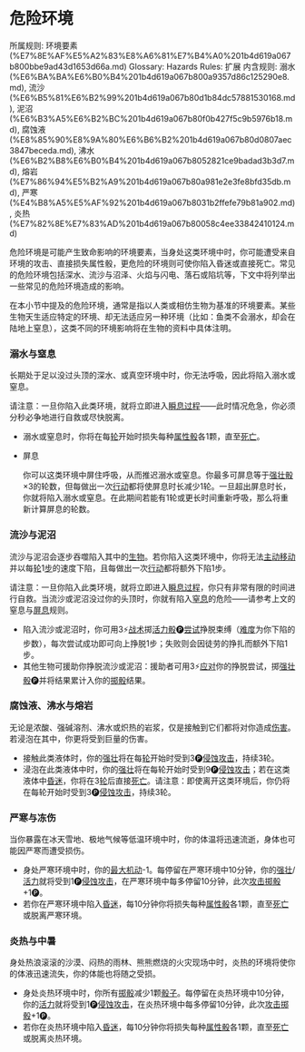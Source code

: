 # 危险环境

所属规则: 环境要素 (%E7%8E%AF%E5%A2%83%E8%A6%81%E7%B4%A0%201b4d619a067b800bbe9ad43d1653d66a.md)
Glossary: Hazards
Rules: 扩展
内含规则: 溺水 (%E6%BA%BA%E6%B0%B4%201b4d619a067b800a9357d86c125290e8.md), 流沙 (%E6%B5%81%E6%B2%99%201b4d619a067b80d1b84dc57881530168.md), 泥沼 (%E6%B3%A5%E6%B2%BC%201b4d619a067b80f0b427f5c9b5976b18.md), 腐蚀液 (%E8%85%90%E8%9A%80%E6%B6%B2%201b4d619a067b80d0807aec3847beceda.md), 沸水 (%E6%B2%B8%E6%B0%B4%201b4d619a067b8052821ce9badad3b3d7.md), 熔岩 (%E7%86%94%E5%B2%A9%201b4d619a067b80a981e2e3fe8bfd35db.md), 严寒 (%E4%B8%A5%E5%AF%92%201b4d619a067b8031b2ffefe79b81a902.md), 炎热 (%E7%82%8E%E7%83%AD%201b4d619a067b80058c4ee33842410124.md)

危险环境是可能产生致命影响的环境要素，当身处这类环境中时，你可能遭受来自环境的攻击、直接损失属性骰，更危险的环境则可使你陷入昏迷或直接死亡。常见的危险环境包括深水、流沙与沼泽、火焰与闪电、落石或陷坑等，下文中将列举出一些常见的危险环境造成的影响。

在本小节中提及的危险环境，通常是指以人类或相仿生物为基准的环境要素。某些生物天生适应特定的环境、却无法适应另一种环境（比如：鱼类不会溺水，却会在陆地上窒息），这类不同的环境影响将在生物的资料中具体注明。

### 溺水与窒息

长期处于足以没过头顶的深水、或真空环境中时，你无法呼吸，因此将陷入溺水或窒息。

请注意：一旦你陷入此类环境，就将立即进入[瞬息过程](%E7%9E%AC%E6%81%AF%E8%BF%87%E7%A8%8B%201b3d619a067b80aaa52efa8a891fe3ad.md)——此时情况危急，你必须分秒必争地进行自救或尽快脱离。

- 溺水或窒息时，你将在每[轮](%E8%BD%AE%201b3d619a067b80aeb62df5a99bfb8a82.md)开始时损失每种[属性骰](%E5%B1%9E%E6%80%A7%E9%AA%B0%201b3d619a067b80d2a1ebea63149d92fb.md)各1颗，直至[死亡](%E6%AD%BB%E4%BA%A1%201b4d619a067b809988d9f10a205eb317.md)。
- 屏息
    
    
    你可以这类环境中屏住呼吸，从而推迟溺水或窒息。你最多可屏息等于[强壮骰](%E5%BC%BA%E5%A3%AE%E9%AA%B0%201b3d619a067b806094ebcc0abdf4ba13.md)×3的轮数，但每做出一次[行动](%E8%A1%8C%E5%8A%A8%201b5d619a067b80358481f4e8946e320c.md)都将使屏息时长减少1轮。一旦超出屏息时长，你就将陷入溺水或窒息。在此期间若能有1轮或更长时间重新呼吸，那么将重新计算屏息的轮数。
    

### 流沙与泥沼

流沙与泥沼会逐步吞噬陷入其中的[生物](%E7%94%9F%E7%89%A9%201b3d619a067b80d0bbe1d113bf20ff1f.md)。若你陷入这类环境中，你将无法[主动移动](%E4%B8%BB%E5%8A%A8%E7%A7%BB%E5%8A%A8%201b3d619a067b80b1a07ac8b1451a4e9b.md)并以每[轮](%E8%BD%AE%201b3d619a067b80aeb62df5a99bfb8a82.md)1[步](%E6%AD%A5%201b3d619a067b800fb1cfe9f0ef45b9ef.md)的速度下陷，且每做出一次[行动](%E8%A1%8C%E5%8A%A8%201b5d619a067b80358481f4e8946e320c.md)都将额外下陷1步。

请注意：一旦你陷入此类环境，就将立即进入[瞬息过程](%E7%9E%AC%E6%81%AF%E8%BF%87%E7%A8%8B%201b3d619a067b80aaa52efa8a891fe3ad.md)，你只有非常有限的时间进行自救。当流沙或泥沼没过你的头顶时，你就有陷入[窒息](%E7%AA%92%E6%81%AF%201b4d619a067b80f8b0b1f2c49af1479a.md)的危险——请参考上文的窒息与[屏息](%E5%B1%8F%E6%81%AF%201b4d619a067b802086e5ce9bbe8f4bcc.md)规则。

- 陷入流沙或泥沼时，你可用3⚡️[战术](%E6%88%98%E6%9C%AF%E8%A1%8C%E5%8A%A8%201b3d619a067b8051b6eaffd160aee01c.md)掷[活力骰](%E6%B4%BB%E5%8A%9B%E9%AA%B0%201b3d619a067b8019a494fecc31aaaafa.md)🅟[尝试](%E5%B0%9D%E8%AF%95%201b3d619a067b8009aad4e7ce70111ce4.md)挣脱束缚（[难度](%E9%9A%BE%E5%BA%A6%201b3d619a067b80fbbc95dc0c033f5e3c.md)为你下陷的步数），每次尝试成功即可向上挣脱1步；失败则会因徒劳的挣扎而额外下陷1步。
- 其他生物可援助你挣脱流沙或泥沼：援助者可用3⚡️[应对](%E5%BA%94%E5%AF%B9%E8%A1%8C%E5%8A%A8%201b3d619a067b80b1ad0bf551ab8120e2.md)你的挣脱尝试，掷[强壮骰](%E5%BC%BA%E5%A3%AE%E9%AA%B0%201b3d619a067b806094ebcc0abdf4ba13.md)🅟并将结果累计入你的[掷骰](%E6%8E%B7%E9%AA%B0%201b3d619a067b80f89c53e38483e535c4.md)结果。

### 腐蚀液、沸水与熔岩

无论是浓酸、强碱溶剂、沸水或炽热的岩浆，仅是接触到它们都将对你造成[伤害](%E9%80%A0%E6%88%90%E4%BC%A4%E5%AE%B3%201b4d619a067b8092a3a9d4c4494aea00.md)。若浸泡在其中，你更将受到巨量的伤害。

- 接触此类液体时，你的[强壮](%E5%BC%BA%E5%A3%AE%201b3d619a067b8018b6a6d9d43490bbdc.md)将在每[轮](%E8%BD%AE%201b3d619a067b80aeb62df5a99bfb8a82.md)开始时受到3🅟[侵蚀攻击](%E4%BE%B5%E8%9A%80%E6%94%BB%E5%87%BB%201b4d619a067b80658956f8f0545547a9.md)，持续3轮。
- 浸泡在此类液体中时，你的[强壮](%E5%BC%BA%E5%A3%AE%201b3d619a067b8018b6a6d9d43490bbdc.md)将在每轮开始时受到9🅟[侵蚀攻击](%E4%BE%B5%E8%9A%80%E6%94%BB%E5%87%BB%201b4d619a067b80658956f8f0545547a9.md)；若在这类液体中[昏迷](%E6%98%8F%E8%BF%B7%201b4d619a067b80c58d9effaf207db6c8.md)，你将在3[轮](%E8%BD%AE%201b3d619a067b80aeb62df5a99bfb8a82.md)后直接[死亡](%E6%AD%BB%E4%BA%A1%201b4d619a067b809988d9f10a205eb317.md)。请注意：即使离开这类环境后，你仍将在每轮开始时受到3🅟[侵蚀攻击](%E4%BE%B5%E8%9A%80%E6%94%BB%E5%87%BB%201b4d619a067b80658956f8f0545547a9.md)，持续3轮。

### 严寒与冻伤

当你暴露在冰天雪地、极地气候等低温环境中时，你的体温将迅速流逝，身体也可能因严寒而遭受损伤。

- 身处严寒环境中时，你的[最大机动](%E6%9C%80%E5%A4%A7%E6%9C%BA%E5%8A%A8%201b3d619a067b8073ac38ff16c607c6a2.md)-1。每停留在严寒环境中10分钟，你的[强壮](%E5%BC%BA%E5%A3%AE%201b3d619a067b8018b6a6d9d43490bbdc.md)/[活力](%E6%B4%BB%E5%8A%9B%201b3d619a067b805391c0d92f6a9c2e06.md)就将受到1🅟[侵蚀攻击](%E4%BE%B5%E8%9A%80%E6%94%BB%E5%87%BB%201b4d619a067b80658956f8f0545547a9.md)，在严寒环境中每多停留10分钟，此次[攻击掷骰](%E6%94%BB%E5%87%BB%E6%8E%B7%E9%AA%B0%201b4d619a067b80299a42f43fa6c00c03.md)+1🅟。
- 若你在严寒环境中陷入[昏迷](%E6%98%8F%E8%BF%B7%201b4d619a067b80c58d9effaf207db6c8.md)，每10分钟你将损失每种[属性骰](%E5%B1%9E%E6%80%A7%E9%AA%B0%201b3d619a067b80d2a1ebea63149d92fb.md)各1颗，直至[死亡](%E6%AD%BB%E4%BA%A1%201b4d619a067b809988d9f10a205eb317.md)或脱离严寒环境。

### 炎热与中暑

身处热浪滚滚的沙漠、闷热的雨林、熊熊燃烧的火灾现场中时，炎热的环境将使你的体液迅速流失，你的体能也将随之受损。

- 身处炎热环境中时，你所有[掷骰](%E6%8E%B7%E9%AA%B0%201b3d619a067b80f89c53e38483e535c4.md)减少1颗[骰子](%E9%AA%B0%E5%AD%90%201b3d619a067b809a8af1c709238cdb0d.md)。每停留在炎热环境中10分钟，你的[活力](%E6%B4%BB%E5%8A%9B%201b3d619a067b805391c0d92f6a9c2e06.md)就将受到1🅟[侵蚀攻击](%E4%BE%B5%E8%9A%80%E6%94%BB%E5%87%BB%201b4d619a067b80658956f8f0545547a9.md)，在炎热环境中每多停留10分钟，此次[攻击掷骰](%E6%94%BB%E5%87%BB%E6%8E%B7%E9%AA%B0%201b4d619a067b80299a42f43fa6c00c03.md)+1🅟。
- 若你在炎热环境中陷入[昏迷](%E6%98%8F%E8%BF%B7%201b4d619a067b80c58d9effaf207db6c8.md)，每10分钟你将损失每种[属性骰](%E5%B1%9E%E6%80%A7%E9%AA%B0%201b3d619a067b80d2a1ebea63149d92fb.md)各1颗，直至[死亡](%E6%AD%BB%E4%BA%A1%201b4d619a067b809988d9f10a205eb317.md)或脱离炎热环境。